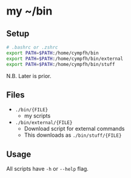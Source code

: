# my ~/bin

## Setup

```bash
# .bashrc or .zshrc
export PATH=$PATH:/home/cympfh/bin
export PATH=$PATH:/home/cympfh/bin/external
export PATH=$PATH:/home/cympfh/bin/stuff
```

N.B. Later is prior.

## Files

- `./bin/{FILE}`
    - my scripts
- `./bin/external/{FILE}`
    - Download script for external commands
    - This downloads as `./bin/stuff/{FILE}`

## Usage

All scripts have `-h` or `--help` flag.
